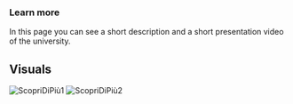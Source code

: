 ### Learn more
In this page you can see a short description and a short presentation video of the university.

## Visuals
![ScopriDiPiù1](https://user-images.githubusercontent.com/79788833/119338413-3ecf0800-bc90-11eb-8d7c-955a204cf2fe.JPG)
![ScopriDiPiù2](https://user-images.githubusercontent.com/79788833/119339593-a2a60080-bc91-11eb-831c-a01741d8ecd7.JPG)
